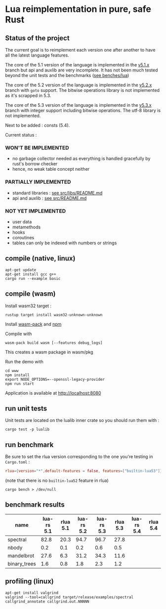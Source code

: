 # Lua reimplementation in pure, safe Rust

## Status of the project

The current goal is to reimplement each version one after another to have all the latest language features.

The core of the 5.1 version of the language is implemented in the [v5.1.x](https://github.com/jice-nospam/lua-rs/tree/v5.1.x) branch but api and auxlib are very incomplete.
It has not been much tested beyond the unit tests and the benchmarks ([see benches/lua](benches/lua))

The core of the 5.2 version of the language is implemented in the [v5.2.x](https://github.com/jice-nospam/lua-rs/tree/v5.2.x) branch with `goto` support. The bitwise operations library is not implemented as it's scrapped in 5.3.

The core of the 5.3 version of the language is implemented in the [v5.3.x](https://github.com/jice-nospam/lua-rs/tree/v5.3.x) branch with integer support including bitwise operations. The utf-8 library is not implemented.

Next to be added : consts (5.4).

Current status :

### WON'T BE IMPLEMENTED

- no garbage collector needed as everything is handled gracefully by rust's borrow checker
- hence, no weak table concept neither

### PARTIALLY IMPLEMENTED

- standard libraries : [see src/libs/README.md](src/libs/README.md)
- api and auxlib : [see src/README.md](src/README.md)

### NOT YET IMPLEMENTED

- user data
- metamethods
- hooks
- coroutines
- tables can only be indexed with numbers or strings

## compile (native, linux)

```shell
apt-get update
apt-get install gcc g++
cargo run --example basic
```

## compile (wasm)

Install wasm32 target :

```shell
rustup target install wasm32-unknown-unknown
```

Install [wasm-pack](https://rustwasm.github.io/wasm-pack/installer/)
and [npm](https://nodejs.org/en/download)

Compile with

```shell
wasm-pack build wasm [--features debug_logs]
```

This creates a wasm package in wasm/pkg

Run the demo with

```shell
cd www
npm install
export NODE_OPTIONS=--openssl-legacy-provider
npm run start
```

Application is available at <http://localhost:8080>

## run unit tests

Unit tests are located on the lualib inner crate so you should run them with :

```shell
cargo test -p lualib
```

## run benchmark

Be sure to set the rlua version corresponding to the one you're testing in `Cargo.toml` :

```toml
rlua={version="*",default-features = false, features=["builtin-lua53"]}
```

(note that there is no `builtin-lua52` feature in rlua)

`cargo bench > /dev/null`

## benchmark results

| name         | lua-rs<br/>5.1 | rlua<br/>5.1 | lua-rs<br/>5.2 | lua-rs<br/>5.3 | rlua<br/>5.3 | lua-rs<br/>5.4 | rlua<br/>5.4 |
|--------------|----------------|--------------|----------------|----------------|--------------|----------------|--------------|
| spectral     |      82.8      |     20.3     |     94.7       |     96.7       |    27.8      |                |              |
| nbody        |       0.2      |      0.1     |      0.2       |      0.6       |     0.5      |                |              |
| mandelbrot   |      27.6      |      6.3     |     31.2       |     34.3       |    11.6      |                |              |
| binary_trees |       1.6      |      0.8     |      1.8       |      2.3       |     1.2      |                |              |

## profiling (linux)

```shell
apt-get install valgrind
valgrind --tool=callgrind target/release/examples/spectral
callgrind_annotate callgrind.out.NNNNN
```

